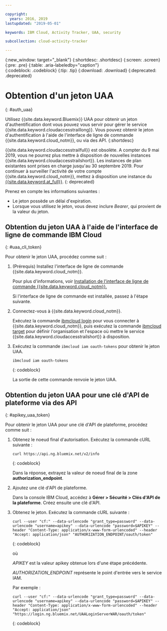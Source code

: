 ```yaml
---

copyright:
  years: 2016, 2019
lastupdated: "2019-05-01"

keywords: IBM Cloud, Activity Tracker, UAA, security

subcollection: cloud-activity-tracker

---
```


{:new_window: target="_blank"}
{:shortdesc: .shortdesc}
{:screen: .screen}
{:pre: .pre}
{:table: .aria-labeledby="caption"}    
{:codeblock: .codeblock}
{:tip: .tip}
{:download: .download}
{:deprecated: .deprecated}


# Obtention d'un jeton UAA
{: #auth_uaa}

Utilisez {{site.data.keyword.Bluemix}} UAA pour obtenir un jeton d'authentification dont vous pouvez vous servir pour gérer le service {{site.data.keyword.cloudaccesstraillong}}. Vous pouvez obtenir le jeton d'authentification à l'aide de l'interface de ligne de commande {{site.data.keyword.cloud_notm}}, ou via des API.
{:shortdesc}

{{site.data.keyword.cloudaccesstrailfull}} est obsolète. A compter du 9 mai 2019, vous ne pourrez plus mettre à disposition de nouvelles instances {{site.data.keyword.cloudaccesstrailshort}}. Les instances de plan existantes sont prises en charge jusqu'au 30 septembre 2019. Pour continuer à surveiller l'activité de votre compte {{site.data.keyword.cloud_notm}}, mettez à disposition une instance du [{{site.data.keyword.at_full}}](/docs/services/Activity-Tracker-with-LogDNA?topic=logdnaat-getting-started#getting-started).
{: deprecated}


Prenez en compte les informations suivantes :

* Le jeton possède un délai d'expiration. 
* Lorsque vous utilisez le jeton, vous devez inclure *Bearer*, qui provient de la valeur du jeton.
		
## Obtention du jeton UAA à l'aide de l'interface de ligne de commande IBM Cloud
{: #uaa_cli_token}

Pour obtenir le jeton UAA, procédez comme suit :

1. (Prérequis) Installez l'interface de ligne de commande {{site.data.keyword.cloud_notm}}.

   Pour plus d'informations, voir [Installation de l'interface de ligne de commande {{site.data.keyword.cloud_notm}}.](/docs/cli?topic=cloud-cli-ibmcloud-cli#ibmcloud-cli)
   
   Si l'interface de ligne de commande est installée, passez à l'étape suivante.
    
2. Connectez-vous à {{site.data.keyword.cloud_notm}}. 

    Exécutez la commande [ibmcloud login](/docs/cli/reference/ibmcloud/bx_cli.html#ibmcloud_login) pour vous connecter à {{site.data.keyword.cloud_notm}}, puis exécutez la commande [ibmcloud target](/docs/cli/reference/ibmcloud/bx_cli.html#ibmcloud_target) pour définir l'organisation et l'espace où mettre le service {{site.data.keyword.cloudaccesstrailshort}} à disposition.
	
3. Exécutez la commande `ibmcloud iam oauth-tokens` pour obtenir le jeton UAA.

    ```
	ibmcloud iam oauth-tokens
	```
	{: codeblock}
	
	La sortie de cette commande renvoie le jeton UAA.


	


## Obtention du jeton UAA pour une clé d'API de plateforme via des API
{: #apikey_uaa_token}

Pour obtenir le jeton UAA pour une clé d'API de plateforme, procédez comme suit :

1. Obtenez le noeud final d'autorisation. Exécutez la commande cURL suivante :

    ```
    curl https://api.ng.bluemix.net/v2/info
    ```
    {: codeblock}

    Dans la réponse, extrayez la valeur de noeud final de la zone **authorization_endpoint**.

2. Ajoutez une clé d'API de plateforme.

    Dans la console IBM Cloud, accédez à **Gérer > Sécurité > Clés d'API de la plateforme**.
    Créez ensuite une clé d'API.

3. Obtenez le jeton. Exécutez la commande cURL suivante :

    ```
    curl --user "cf:" --data-urlencode "grant_type=password" --data-urlencode "username=apikey" --data-urlencode "password=$APIKEY" --header "Content-Type: application/x-www-form-urlencoded" --header "Accept: application/json" "AUTHORIZATION_ENDPOINT/oauth/token"
    ```
    {: codeblock}

    où 
    
    *APIKEY* est la valeur apikey obtenue lors d'une étape précédente.
    
    *AUTHORIZATION_ENDPOINT* représente le point d'entrée vers le service IAM.

    Par exemple :

    ```
    curl --user "cf:" --data-urlencode "grant_type=password" --data-urlencode "username=apikey" --data-urlencode "password=$APIKEY" --header "Content-Type: application/x-www-form-urlencoded" --header "Accept: application/json" "https://login.ng.bluemix.net/UAALoginServerWAR/oauth/token"
    ```
    {: codeblock}



